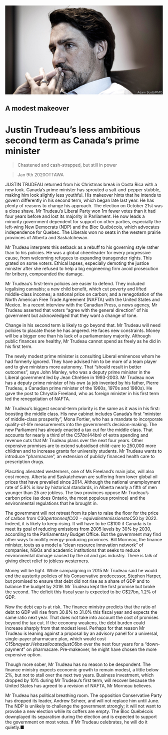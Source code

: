 ![](./images/20200111_AMP001_0.jpg)

## A modest makeover

# Justin Trudeau’s less ambitious second term as Canada’s prime minister

> Chastened and cash-strapped, but still in power

> Jan 9th 2020OTTAWA

JUSTIN TRUDEAU returned from his Christmas break in Costa Rica with a new look. Canada’s prime minister has sprouted a salt-and-pepper stubble, making him look slightly less youthful. His makeover hints that he intends to govern differently in his second term, which began late last year. He has plenty of reasons to change his approach. The election on October 21st was a close shave. Mr Trudeau’s Liberal Party won 1m fewer votes than it had four years before and lost its majority in Parliament. He now leads a minority government dependent for support on other parties, especially the left-wing New Democrats (NDP) and the Bloc Québécois, which advocates independence for Quebec. The Liberals won no seats in the western prairie provinces of Alberta and Saskatchewan.

Mr Trudeau interprets this setback as a rebuff to his governing style rather than to his policies. He was a global cheerleader for every progressive cause, from welcoming refugees to expanding transgender rights. This grated on some voters. Ethical lapses, especially demoting the justice minister after she refused to help a big engineering firm avoid prosecution for bribery, compounded the damage.

Mr Trudeau’s first-term policies are easier to defend. They included legalising cannabis; a new child benefit, which cut poverty and lifted middle-class incomes; a national price on carbon; and a renegotiation of the North American Free Trade Agreement (NAFTA) with the United States and Mexico. In a recent interview with the Canadian Press, a news agency, Mr Trudeau asserted that voters “agree with the general direction” of his government but acknowledged that they want a change of tone.

Change in his second term is likely to go beyond that. Mr Trudeau will need policies to placate those he has angered. He faces new constraints. Money will be a bigger one than his lack of a parliamentary majority. Although public finances are healthy, Mr Trudeau cannot spend as freely as he did in his first term.

The newly modest prime minister is consulting Liberal eminences whom he had formerly ignored. They have advised him to be more of a team player and to give ministers more autonomy. That “should result in better outcomes”, says John Manley, who was a deputy prime minister in the Liberal government led by Jean Chrétien in 1993-2003. Mr Trudeau now has a deputy prime minister of his own (a job invented by his father, Pierre Trudeau, a Canadian prime minister of the 1960s, 1970s and 1980s). He gave the post to Chrystia Freeland, who as foreign minister in his first term led the renegotiation of NAFTA.

Mr Trudeau’s biggest second-term priority is the same as it was in his first: boosting the middle class. His new cabinet includes Canada’s first “minister of middle-class prosperity”, Mona Fortier, who has a mandate to incorporate quality-of-life measurements into the government’s decision-making. The new Parliament has already enacted a tax cut for the middle class. That accounts for nearly a third of the C$57bn ($44bn) of extra spending and revenue cuts that Mr Trudeau plans over the next four years. Other expensive promises are to extend subsidised child-care to 250,000 more children and to increase grants for university students. Mr Trudeau wants to introduce “pharmacare”, an extension of publicly financed health care to prescription drugs.

Placating alienated westerners, one of Ms Freeland’s main jobs, will also cost money. Alberta and Saskatchewan are suffering from lower global oil prices that have prevailed since 2014. Although the national unemployment rate of 5.9% is low by historical standards, in Alberta nearly a fifth of men younger than 25 are jobless. The two provinces oppose Mr Trudeau’s carbon price (as does Ontario, the most populous province) and the environmental regulations that he brought in.

The government will not retreat from its plan to raise the floor for the price of carbon from C$30 per tonne of CO2-equivalent emissions to C$50 by 2022. Indeed, it is likely to keep rising. It will have to be C$100 if Canada is to meet its goal of reducing emissions from 2005 levels by 30% by 2030, according to the Parliamentary Budget Office. But the government may find other ways to mollify energy-producing provinces. Bill Morneau, the finance minister, touts as a model a “clean resource innovation network” of companies, NGOs and academic institutions that seeks to reduce environmental damage caused by the oil and gas industry. There is talk of giving direct relief to jobless westerners.

Money will be tight. While campaigning in 2015 Mr Trudeau said he would end the austerity policies of his Conservative predecessor, Stephen Harper, but promised to ensure that debt did not rise as a share of GDP and to balance the budget by 2019. Mr Trudeau kept the first promise but broke the second. The deficit this fiscal year is expected to be C$27bn, 1.2% of GDP.

Now the debt cap is at risk. The finance ministry predicts that the ratio of debt to GDP will rise from 30.8% to 31.0% this fiscal year and expects the same ratio next year. That does not take into account the cost of promises beyond the tax cut. If the economy weakens, the debt burden could increase sharply from that modest level. Perhaps for that reason Mr Trudeau is leaning against a proposal by an advisory panel for a universal, single-payer pharmacare plan, which would cost C$15bn a year. He has allocated just C$6bn over the next four years for a “down-payment” on pharmacare. Pre-makeover, he might have chosen the more expensive option.

Though more sober, Mr Trudeau has no reason to be despondent. The finance ministry expects economic growth to remain modest, a little below 2%, but not to stall over the next two years. Business investment, which dropped by 10% during Mr Trudeau’s first term, will recover because the United States has agreed to a revision of NAFTA, Mr Morneau believes.

Mr Trudeau has political breathing room. The opposition Conservative Party has dropped its leader, Andrew Scheer, and will not replace him until June. The NDP is unlikely to challenge the government strongly; it will not want to provoke a new election while its coffers are empty. The Bloc Québécois downplayed its separatism during the election and is expected to support the government on most votes. If Mr Trudeau celebrates, he will do it quietly.■